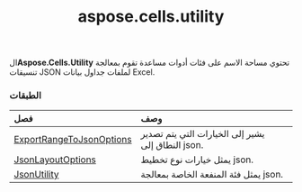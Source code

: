 ﻿---
title: aspose.cells.utility
second_title: Aspose.Cells for Python via .NET API المراجع
description:
type: docs
weight: 10
url: /ar/python-net/aspose.cells.utility/
is_root: false
---
 ال**Aspose.Cells.Utility** تحتوي مساحة الاسم على فئات أدوات مساعدة تقوم بمعالجة تنسيقات JSON لملفات جداول بيانات Excel.

###  الطبقات
| فصل| وصف|
| :- | :- |
| [ExportRangeToJsonOptions](/cells/ar/python-net/aspose.cells.utility/exportrangetojsonoptions) | يشير إلى الخيارات التي يتم تصدير النطاق إلى json.|
| [JsonLayoutOptions](/cells/ar/python-net/aspose.cells.utility/jsonlayoutoptions) | يمثل خيارات نوع تخطيط json.|
| [JsonUtility](/cells/ar/python-net/aspose.cells.utility/jsonutility) | يمثل فئة المنفعة الخاصة بمعالجة json.|


